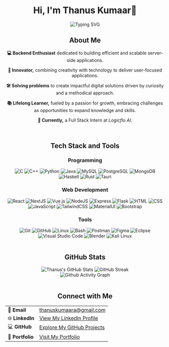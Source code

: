 <h1 align="center" >Hi, I'm <strong>Thanus Kumaar</strong>👋 </h1>
<div align="center">
    <img src="https://readme-typing-svg.herokuapp.com?font=Fira+Code&size=24&duration=4000&pause=500&color=FFFFFF&center=true&width=500&lines=Full+Stack+Developer;Tech+Enthusiast;Full+Stack+Intern+at+LogicfloAI;Always+striving+for+improvement" alt="Typing SVG" />
</div>

<div align="center">
  <h2>About Me</h2>
    <p><strong>💻 Backend Enthusiast</strong> dedicated to building efficient and scalable server-side applications.</p>
    <p><strong>🎨 Innovator,</strong> combining creativity with technology to deliver user-focused applications.</p>
    <p><strong>🛠 Solving problems</strong> to create impactful digital solutions driven by curiosity and a methodical approach.</p>
    <p><strong>📚 Lifelong Learner,</strong> fueled by a passion for growth, embracing challenges as opportunities to expand knowledge and skills.</p>
    <p><strong>🏢 Currently,</strong> a Full Stack Intern at <em>Logicflo AI</em>.
  </p>
</div>

<br>
<h2 align="center"> Tech Stack and Tools </h2>
<div align="center">
    <h3>Programming</h3>
    <div>
        <img src="https://skillicons.dev/icons?i=c" title="C"/>
        <img src="https://skillicons.dev/icons?i=cpp" title="C++"/>
        <img src="https://skillicons.dev/icons?i=python" title="Python"/>
        <img src="https://skillicons.dev/icons?i=java" title="Java"/>
        <img src="https://skillicons.dev/icons?i=mysql" title="MySQL"/>
        <img src="https://skillicons.dev/icons?i=postgres" title="PostgreSQL"/>
        <img src="https://skillicons.dev/icons?i=mongodb" title="MongoDB"/>
        <img src="https://skillicons.dev/icons?i=haskell" title="Haskell"/>
        <img src="https://skillicons.dev/icons?i=rust" title="Rust"/>
        <img src="https://skillicons.dev/icons?i=tauri" title="Tauri"/>
    </div>
    <h3>Web Development</h3>
    <div>
        <img src="https://skillicons.dev/icons?i=react" title="React"/>
        <img src="https://skillicons.dev/icons?i=next" title="NextJS"/>
        <img src="https://skillicons.dev/icons?i=vue" title="Vue.js"/>
        <img src="https://skillicons.dev/icons?i=nodejs" title="NodeJS"/>
        <img src="https://skillicons.dev/icons?i=express" title="Express"/>
        <img src="https://skillicons.dev/icons?i=flask" title="Flask"/>
        <img src="https://skillicons.dev/icons?i=html" title="HTML"/>
        <img src="https://skillicons.dev/icons?i=css" title="CSS"/>
        <img src="https://skillicons.dev/icons?i=js" title="JavaScript"/>
        <img src="https://skillicons.dev/icons?i=tailwind" title="TailwindCSS"/>
        <img src="https://skillicons.dev/icons?i=materialui" title="MaterialUI"/>
        <img src="https://skillicons.dev/icons?i=bootstrap" title="Bootstrap"/>
    </div>
    <h3>Tools</h3>
    <div>
        <img src="https://skillicons.dev/icons?i=git" title="Git"/>
        <img src="https://skillicons.dev/icons?i=github" title="GitHub"/>
        <img src="https://skillicons.dev/icons?i=linux" title="Linux"/>
        <img src="https://skillicons.dev/icons?i=bash" title="Bash"/>
        <img src="https://skillicons.dev/icons?i=postman" title="Postman"/>
        <img src="https://skillicons.dev/icons?i=figma" title="Figma"/>
        <img src="https://skillicons.dev/icons?i=eclipse" title="Eclipse"/>
        <img src="https://skillicons.dev/icons?i=vscode" title="Visual Studio Code"/>
        <img src="https://skillicons.dev/icons?i=blender" title="Blender"/>
        <img src="https://skillicons.dev/icons?i=kali" title="Kali Linux"/>
    </div>
</div>

<br>
<h2 align="center"> GitHub Stats </h2>
<div align="center">
    <img src="https://github-readme-stats.vercel.app/api?username=Thanus-Kumaar&theme=gotham&show_icons=true&hide_border=true&count_private=true" alt="Thanus's GitHub Stats" />
    <img src="https://github-readme-streak-stats.herokuapp.com?user=Thanus-Kumaar&theme=gotham" alt="GitHub Streak" />
    <br />
    <div align="center">
      <img src="https://github-readme-activity-graph.vercel.app/graph?username=Thanus-Kumaar&theme=react-dark" alt="Github Activity Graph" />
    </div>

</div>

<br>
<h2 align="center">Connect with Me</h2>
<table align="center">
  <tr>
    <td>📧 <strong>Email</strong></td>
    <td><a href="mailto:thanuskumaara@gmail.com" target="_blank">thanuskumaara@gmail.com</a></td>
  </tr>
  <tr>
    <td>🌐 <strong>LinkedIn</strong></td>
    <td><a href="https://www.linkedin.com/in/thanus-kumaar/" target="_blank">View My LinkedIn Profile</a></td>
  </tr>
  <tr>
    <td>💻 <strong>GitHub</strong></td>
    <td><a href="https://github.com/Thanus-Kumaar" target="_blank">Explore My GitHub Projects</a></td>
  </tr>
  <tr>
    <td>💼 <strong>Portfolio</strong></td>
    <td><a href="https://portfolio-gamma-ruddy-68.vercel.app/" target="_blank">Visit My Portfolio</a></td>
  </tr>
</table>
